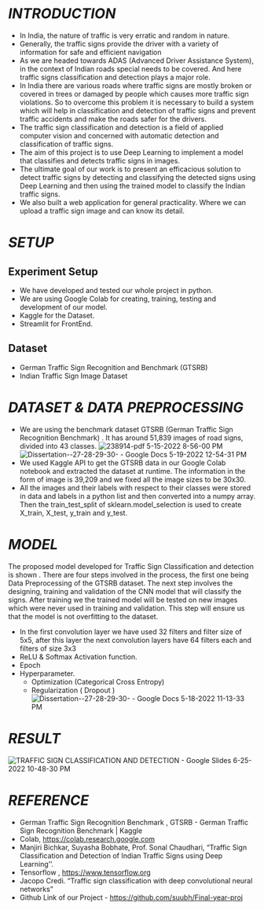 # _INTRODUCTION_
- In India, the nature of traffic is very erratic and random in nature.
- Generally, the traffic signs provide the driver with a variety of information for safe and efficient navigation
- As we are headed towards ADAS (Advanced Driver Assistance System), in the context of Indian roads special needs to be covered. And here traffic signs classification and detection plays a major role.
- In India there are various roads where traffic signs are mostly broken or covered in trees or damaged by people which causes more traffic sign violations. So to overcome this problem it is necessary to build a system which will help in classification and detection of traffic signs and prevent traffic accidents and make the roads safer for the drivers.
- The traffic sign classification and detection is a field of applied computer vision and concerned with automatic detection and classification of traffic signs.
- The aim of this project is to use Deep Learning to implement a model that classifies and detects traffic signs in images.
- The ultimate goal of our work is to present an efficacious solution to detect traffic signs by detecting and classifying the detected signs using Deep Learning and then using the trained model to classify the Indian traffic signs.
- We also built a web application for general practicality. Where we can upload a traffic sign image and can know its detail.

# _SETUP_
## Experiment Setup 
- We have developed and tested our whole project in python.
- We are using Google Colab for creating, training, testing and development of our model.
- Kaggle for the Dataset.
- Streamlit for FrontEnd.
## Dataset
- German Traffic Sign Recognition and Benchmark (GTSRB)
- Indian Traffic Sign Image Dataset

# _DATASET & DATA PREPROCESSING_
- We are using the benchmark dataset GTSRB (German Traffic Sign Recognition Benchmark) . It has around 51,839 images of road signs, divided into 43 classes.
![238914-pdf 5-15-2022 8-56-00 PM](https://user-images.githubusercontent.com/47265493/175783901-8c327ace-463d-48da-a099-98f99f066a4d.png)
![Dissertation--27-28-29-30- - Google Docs 5-19-2022 12-54-31 PM](https://user-images.githubusercontent.com/47265493/175783911-3b76d9f6-b6ac-46c3-8ed9-c4f792523aaa.png)
- We used Kaggle API to get the GTSRB data in our Google Colab notebook and extracted the dataset at runtime. The information in the form of image is 39,209 and we fixed all the image sizes to be 30x30.
- All the images and their labels with respect to their classes were stored in data and labels in a python list and then converted into a numpy array. Then the train_test_split of sklearn.model_selection is used to create X_train, X_test, y_train and y_test.

# _MODEL_
The proposed model developed for Traffic Sign Classification and detection is shown . There are four steps involved in the process, the first one being Data Preprocessing of the GTSRB dataset. The next step involves the designing, training and validation of the CNN model that will classify the signs. After training we the trained model will be tested on new images which were never used in training and validation. This step will ensure us that the model is not overfitting to the dataset.

- In the first convolution layer we have used 32 filters and filter size of  5x5, after this layer the next convolution layers have 64 filters each and filters of size 3x3
- ReLU & Softmax Activation function.
- Epoch 
- Hyperparameter.
   - Optimization (Categorical Cross Entropy)
   - Regularization ( Dropout )
![Dissertation--27-28-29-30- - Google Docs 5-18-2022 11-13-33 PM](https://user-images.githubusercontent.com/47265493/175783985-aadabad5-fe7d-447a-a3ad-a823cc5894dc.png)

# _RESULT_
![TRAFFIC SIGN CLASSIFICATION AND DETECTION - Google Slides 6-25-2022 10-48-30 PM](https://user-images.githubusercontent.com/47265493/175784048-37f0459d-3d52-4b06-bdda-810c4559c4f0.png)

# _REFERENCE_
- German Traffic Sign Recognition Benchmark , GTSRB - German Traffic Sign Recognition Benchmark | Kaggle
- Colab, https://colab.research.google.com
- Manjiri Bichkar, Suyasha Bobhate, Prof. Sonal Chaudhari, “Traffic Sign Classification and    Detection of Indian Traffic Signs using Deep Learning’’.
- Tensorflow , https://www.tensorflow.org
- Jacopo Credi. “Traffic sign classification with deep convolutional neural networks” 
- Github Link of our Project - https://github.com/suubh/Final-year-proj 

